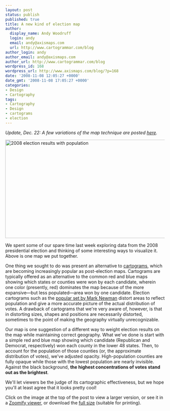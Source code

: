 ```yaml
---
layout: post
status: publish
published: true
title: A new kind of election map
author:
  display_name: Andy Woodruff
  login: andy
  email: andy@axismaps.com
  url: http://www.cartogrammar.com/blog
author_login: andy
author_email: andy@axismaps.com
author_url: http://www.cartogrammar.com/blog
wordpress_id: 168
wordpress_url: http://www.axismaps.com/blog/?p=168
date: '2008-11-08 12:05:27 +0000'
date_gmt: '2008-11-08 17:05:27 +0000'
categories:
- Design
- Cartography
tags:
- Cartography
- Design
- cartograms
- election
---
```

<p><em>Update, Dec. 22: A few variations of the map technique are posted <a href="http://www.axismaps.com/blog/2008/12/election-map-follow-up/">here</a>.</em></p>
<p><a href="http://work.axismaps.com/election/Blue_White_TotalPop_SMALL.jpg"><img src="http://www.cartogrammar.com/images/election_small.jpg" alt="2008 election results with population" width="525" height="311" /></a></p>
<p>We spent some of our spare time last week exploring data from the 2008 presidential election and thinking of some interesting ways to visualize it.  Above is one map we put together.</p>
<p>One thing we sought to do was present an alternative to <a href="http://en.wikipedia.org/wiki/Cartogram">cartograms</a>, which are becoming increasingly popular as post-election maps.  Cartograms are typically offered as an alternative to the common red and blue maps showing which states or counties were won by each candidate, wherein one color (presently, red) dominates the map because of the more expansive—but less populated—area won by one candidate.  Election cartograms such as the <a href="http://www-personal.umich.edu/~mejn/election/2008/">popular set by Mark Newman</a> distort areas to reflect population and give a more accurate picture of the actual distribution of votes. A drawback of cartograms that we're very aware of, however, is that in distorting sizes, shapes and positions are necessarily distorted, sometimes to the point of making the geography virtually unrecognizable.</p>
<p>Our map is one suggestion of a different way to weight election results on the map while maintaining correct geography.  What we've done is start with a simple red and blue map showing which candidate (Republican and Democrat, respectively) won each county in the lower 48 states.  Then, to account for the population of those counties (or, the approximate distribution of votes), we've adjusted opacity.  High-population counties are fully opaque while those with the lowest population are nearly invisible.  Against the black background, <strong>the highest concentrations of votes stand out as the brightest</strong>.</p>
<p>We'll let viewers be the judge of its cartographic effectiveness, but we hope you'll at least agree that it looks pretty cool!</p>
<p>Click on the image at the top of the post to view a larger version, or see it in a <a href="http://work.axismaps.com/election/">Zoomify viewer</a>, or download the <a href="http://work.axismaps.com/election/Blue_White_TotalPop_FULL.jpg">full size</a> (suitable for printing).</p>
